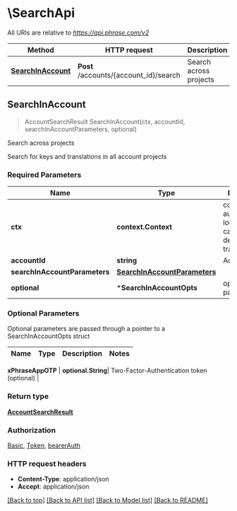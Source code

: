 # \SearchApi

All URIs are relative to *https://api.phrase.com/v2*

Method | HTTP request | Description
------------- | ------------- | -------------
[**SearchInAccount**](SearchApi.md#SearchInAccount) | **Post** /accounts/{account_id}/search | Search across projects



## SearchInAccount

> AccountSearchResult SearchInAccount(ctx, accountId, searchInAccountParameters, optional)

Search across projects

Search for keys and translations in all account projects

### Required Parameters


Name | Type | Description  | Notes
------------- | ------------- | ------------- | -------------
**ctx** | **context.Context** | context for authentication, logging, cancellation, deadlines, tracing, etc.
**accountId** | **string**| Account ID | 
**searchInAccountParameters** | [**SearchInAccountParameters**](SearchInAccountParameters.md)|  | 
 **optional** | ***SearchInAccountOpts** | optional parameters | nil if no parameters

### Optional Parameters

Optional parameters are passed through a pointer to a SearchInAccountOpts struct


Name | Type | Description  | Notes
------------- | ------------- | ------------- | -------------


 **xPhraseAppOTP** | **optional.String**| Two-Factor-Authentication token (optional) | 

### Return type

[**AccountSearchResult**](account_search_result.md)

### Authorization

[Basic](../README.md#Basic), [Token](../README.md#Token), [bearerAuth](../README.md#bearerAuth)

### HTTP request headers

- **Content-Type**: application/json
- **Accept**: application/json

[[Back to top]](#) [[Back to API list]](../README.md#documentation-for-api-endpoints)
[[Back to Model list]](../README.md#documentation-for-models)
[[Back to README]](../README.md)

